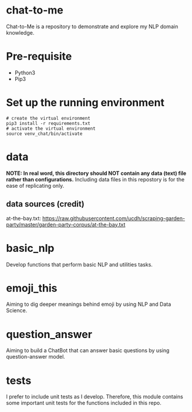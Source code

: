 # chat-to-me
Chat-to-Me is a repository to demonstrate and explore my NLP domain knowledge.

# Pre-requisite
- Python3
- Pip3

# Set up the running environment
```
# create the virtual environment
pip3 install -r requirements.txt
# activate the virtual environment
source venv_chat/bin/activate
```

# data
**NOTE: In real word, this directory should NOT contain any data (text) file rather than configurations.**
Including data files in this repostory is for the ease of replicating only.

## data sources (credit)
at-the-bay.txt: https://raw.githubusercontent.com/ucdh/scraping-garden-party/master/garden-party-corpus/at-the-bay.txt

# basic_nlp
Develop functions that perform basic NLP and utilities tasks.

# emoji_this
Aiming to dig deeper meanings behind emoji by using NLP and Data Science.

# question_answer
Aiming to build a ChatBot that can answer basic questions by using question-answer model.

# tests
I prefer to include unit tests as I develop. Therefore, this module contains some important unit tests for the functions included in this repo.

